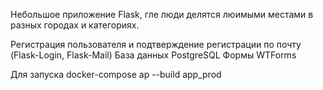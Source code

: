 Небольшое приложение Flask, гле люди делятся люимыми местами в разных городах и категориях.

Регистрация пользователя и подтверждение регистрации по почту (Flask-Login, Flask-Mail)
База данных PostgreSQL 
Формы WTForms

Для запуска docker-compose ap --build app_prod
